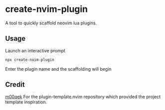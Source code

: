 # create-nvim-plugin

A tool to quickly scaffold neovim lua plugins.

## Usage

Launch an interactive prompt

`npx create-nvim-plugin`

Enter the plugin name and the scaffolding will begin

## Credit

[m00qek](https://github.com/m00qek/plugin-template.nvim) For the plugin-template.nvim repository which provided the project template inspiration.

